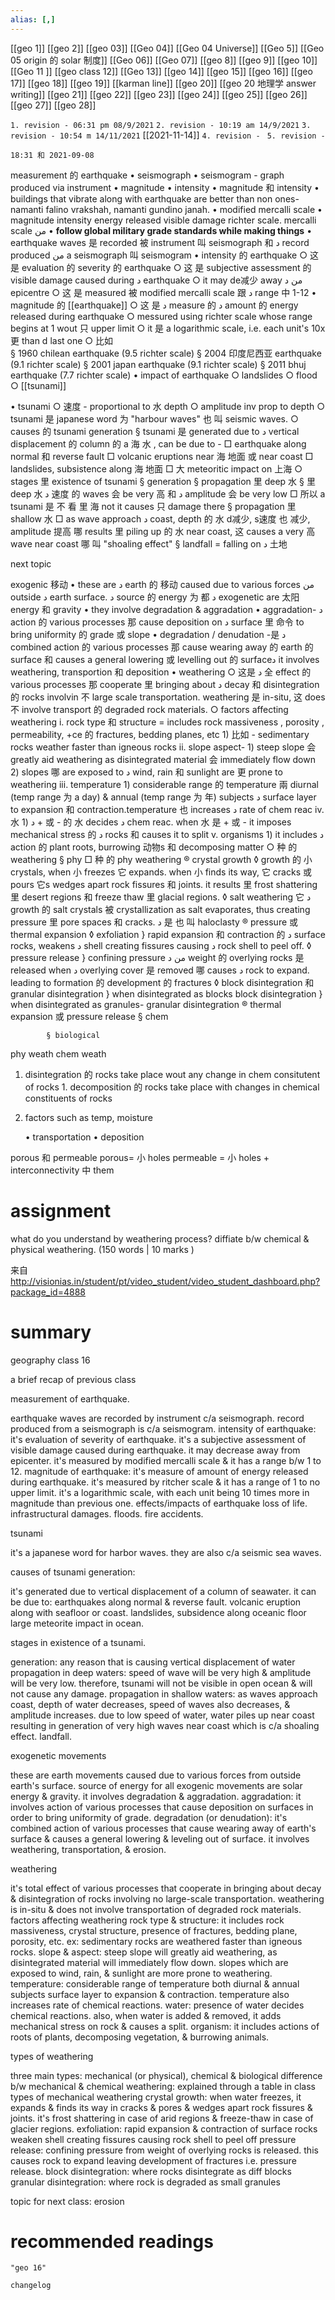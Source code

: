 ```yaml
---
alias: [,]
---
```

[[geo 1]] [[geo 2]] [[geo 03]] [[Geo 04]] [[Geo 04 Universe]] [[Geo 5]] [[Geo 05 origin 的 solar 制度]]
[[Geo 06]] [[Geo 07]] [[geo 8]] [[geo 9]] [[geo 10]]
[[Geo 11 ]] [[geo class 12]] [[Geo 13]] [[geo 14]] [[geo 15]]
[[geo 16]] [[geo 17]] [[geo 18]] [[geo 19]] [[karman line]] [[geo 20]] [[geo 20 地理学 answer writing]]
[[geo 21]] [[geo 22]] [[geo 23]] [[geo 24]] [[geo 25]]
[[geo 26]] [[geo 27]] [[geo 28]]

`1. revision - 06:31 pm 08/9/2021`
`2. revision - 10:19 am 14/9/2021`
`3. revision - 10:54 m 14/11/2021` [[2021-11-14]]
`4. revision - `
`5. revision - `
		
`18:31 和 2021-09-08`

measurement 的 earthquake
	• seismograph
	• seismogram - graph produced via instrument
	• magnitude
	• intensity
	• magnitude 和 intensity
	• buildings that vibrate along with earthquake are better than non ones- namanti falino vrakshah, namanti gundino janah.
	• modified mercalli scale
	• magnitude	intensity
	energy released	visible damage
	richter scale.	mercalli scale
	من 
	• **follow global military grade standards while making things**
	• earthquake waves 是 recorded 被 instrument 叫 seismograph 和 د record produced من a seismograph 叫 seismogram
	• intensity 的 earthquake
		○ 这 是 evaluation 的 severity 的  earthquake
		○ 这 是 subjective assessment 的 visible damage caused during د earthquake
		○ it may de减少 away من د epicentre
		○ 这 是 measured 被 modified mercalli scale 跟 د range 中 1-12
	• magnitude 的 [[earthquake]]
		○ 这 是 د measure 的 د amount 的 energy released during earthquake
		○ messured using richter scale whose range begins at 1 wout 只 upper limit
		○ it 是 a logarithmic scale, i.e. each unit's 10x 更 than d last one
		○ 比如  
			§  1960 chilean earthquake (9.5 richter scale)
			§ 2004 印度尼西亚 earthquake (9.1 richter scale)
			§ 2001 japan earthquake (9.1 richter scale)
			§ 2011 bhuj earthquake (7.7 richter scale)
	• impact of earthquake
		○ landslides
		○ flood
		○ [[tsunami]]

• tsunami
	○ 速度 - proportional to 水 depth
	○ amplitude inv prop to depth
	○ tsunami 是 japanese word 为 "harbour waves" 也 叫  seismic waves.
	○ causes 的  tsunami generation
		§ tsunami 是 generated due to د vertical displacement 的 column 的  a 海  水 , can be due to -
			□ earthquake along normal 和 reverse fault
			□ volcanic eruptions near 海 地面  或 near coast
			□ landslides, subsistence along 海 地面
			□ 大 meteoritic impact on 上海
	○ stages 里 existence of tsunami
		§ generation
		§ propagation 里 deep 水
		§ 里 deep 水 د 速度 的 waves 会 be very 高 和 د amplitude 会 be very low
			□ 所以 a tsunami 是 不 看  里 海  not it causes 只 damage there
		§ propagation 里 shallow 水
			□ as wave approach د coast, depth 的  水 d减少, s速度  也 减少, amplitude 提高 哪 results 里 piling up 的  水 near coast, 这 causes a very 高 wave near coast 哪 叫 "shoaling effect"
		§ landfall = falling on د 土地

next topic

exogenic 移动
	• these are د earth 的 移动 caused due to various forces من outside د earth surface. د source 的 energy 为 都 د exogenetic are 太阳 energy 和 gravity
	• they involve degradation & aggradation
	• aggradation- د action 的 various processes 那 cause deposition on د surface 里 命令 to bring uniformity 的 grade 或 slope
	• degradation / denudation -是 د combined action 的 various processes 那 cause wearing away 的 earth 的 surface 和 causes a general lowering 或 levelling out 的  surfaceد it involves weathering, transportion 和 deposition
	• weathering
		○ 这是 د 全 effect 的 various processes 那 cooperate 里 bringing about د decay 和 disintegration 的 rocks involvin 不 large scale transportation. weathering 是 in-situ, 这 does 不 involve transport 的 degraded rock materials.
		○ factors affecting weathering
			i. rock type 和 structure = includes rock massiveness , porosity , permeability, +ce 的  fractures, bedding planes, etc 
				1) 比如  - sedimentary rocks weather faster than igneous rocks
			ii. slope aspect- 
				1) steep slope 会 greatly aid weathering as disintegrated material 会 immediately flow down
				2) slopes 哪 are exposed to د wind, rain 和 sunlight are 更 prone to weathering
			iii. temperature
				1) considerable range 的 temperature 兩 diurnal (temp range 为 a day) & annual (temp range 为 年) subjects د surface layer to expansion 和 contraction.temperature 也 increases د rate of chem reac
			iv. 水
				1) د + 或 - 的  水 decides د chem reac. when 水 是 + 或 - it imposes mechanical stress 的 د rocks 和 causes it to split
			v. organisms
				1) it includes د action 的 plant roots, burrowing 动物s 和 decomposing matter
		○ 种 的 weathering
			§ phy
				□ 种 的  phy weathering
					® crystal growth
						◊ growth 的 小 crystals, when 小 freezes 它 expands. when 小 finds its way, 它 cracks 或 pours 它s wedges apart rock fissures 和 joints. it results 里 frost shattering 里 desert regions 和 freeze thaw 里 glacial regions.
						◊ salt weathering 它 د growth 的 salt crystals 被 crystallization as salt evaporates, thus creating pressure 里 pore spaces 和 cracks. د 是 也 叫  haloclasty
					® pressure 或 thermal expansion
						◊ exfoliation
							} rapid expansion 和 contraction 的 د surface rocks, weakens د shell creating fissures causing د rock shell to peel off. 
						◊ pressure release
							} confining pressure من د weight 的 overlying rocks 是 released when د overlying cover 是 removed 哪 causes د rock to expand. leading to formation 的 development 的 fractures
						◊ block disintegration 和 granular disintegration
							} when disintegrated as blocks block disintegration 
							} when disintegrated as granules- granular disintegration 
					® thermal expansion 或 pressure release
			§ chem
				
			§ biological

phy weath	chem weath
1. disintegration 的 rocks take place wout any change in chem consitutent of rocks	1. decomposition 的 rocks take place with changes in chemical constituents of rocks
2. factors such as temp, moisture	


			
				
	• transportation
	• deposition

porous 和 permeable
porous= 小  holes
permeable = 小  holes + interconnectivity 中 them

# assignment
what do you understand by weathering process? diffiate b/w chemical & physical weathering. (150 words | 10 marks )

来自 <http://visionias.in/student/pt/video_student/video_student_dashboard.php?package_id=4888> 

# summary

geography class 16

a brief recap of previous class

measurement of earthquake.

earthquake waves are recorded by instrument c/a seismograph.
record produced from a seismograph is c/a seismogram.
intensity of earthquake:
it's evaluation of severity of earthquake.
it's a subjective assessment of visible damage caused during earthquake.
it may decrease away from epicenter.
it's measured by modified mercalli scale & it has a range b/w 1 to 12.
magnitude of earthquake:
it's measure of amount of energy released during earthquake.
it's measured by ritcher scale & it has a range of 1 to no upper limit.
it's a logarithmic scale, with each unit being 10 times more in magnitude than previous one. 
effects/impacts of earthquake
loss of life.
infrastructural damages.
floods.
fire accidents.

tsunami

it's a japanese word for harbor waves.
they are also c/a seismic sea waves. 

causes of tsunami generation: 

it's generated due to vertical displacement of a column of seawater. it can be due to: 
earthquakes along normal & reverse fault.
volcanic eruption along with seafloor or coast.
landslides, subsidence along oceanic floor
large meteorite impact in ocean.

stages in existence of a tsunami.

generation:
any reason that is causing vertical displacement of water
propagation in deep waters:
speed of wave will be very high & amplitude will be very low.
therefore, tsunami will not be visible in open ocean & will not cause any damage.
propagation in shallow waters:
as waves approach coast, depth of water decreases, speed of waves also decreases, & amplitude increases.
due to low speed of water, water piles up near coast resulting in generation of very high waves near coast which is c/a  shoaling effect.
landfall.

exogenetic movements

these are earth movements caused due to various forces from outside earth's surface.
source of energy for all exogenic movements are solar energy & gravity.
it involves degradation & aggradation.
aggradation: it involves action of various processes that cause deposition on surfaces in order to bring uniformity of grade.
degradation (or denudation): it's combined action of various processes that cause wearing away of earth's surface & causes a general lowering & leveling out of surface. it involves weathering, transportation, & erosion.

weathering

it's total effect of various processes that cooperate in bringing about decay & disintegration of rocks involving no large-scale transportation. weathering is in-situ & does not involve transportation of degraded rock materials.
factors affecting weathering
rock type & structure: it includes rock massiveness, crystal structure, presence of fractures, bedding plane, porosity, etc. ex: sedimentary rocks are weathered faster than igneous rocks.
slope & aspect: steep slope will greatly aid weathering, as disintegrated material will immediately flow down. slopes which are exposed to wind, rain, & sunlight are more prone to weathering.
temperature: considerable range of temperature both diurnal & annual subjects surface layer to expansion & contraction. temperature also increases rate of chemical reactions.
water: presence of water decides chemical reactions. also, when water is added & removed, it adds mechanical stress on rock & causes a split.
organism: it includes actions of roots of plants, decomposing vegetation, & burrowing animals.

types of weathering

three main types: mechanical (or physical), chemical & biological
difference b/w mechanical & chemical weathering: explained through a table in class
types of mechanical weathering
crystal growth: when water freezes, it expands & finds its way in cracks & pores & wedges apart rock fissures & joints. it's frost shattering in case of arid regions & freeze-thaw in case of glacier regions.
exfoliation: rapid expansion & contraction of surface rocks weaken shell creating fissures causing rock shell to peel off
pressure release: confining pressure from weight of overlying rocks is released. this causes rock to expand leaving development of fractures i.e. pressure release.
block disintegration: where rocks disintegrate as diff blocks
granular disintegration:  where rock is degraded as small granules

topic for next class: erosion


# recommended readings
```query
"geo 16"
```

```plain
changelog

```